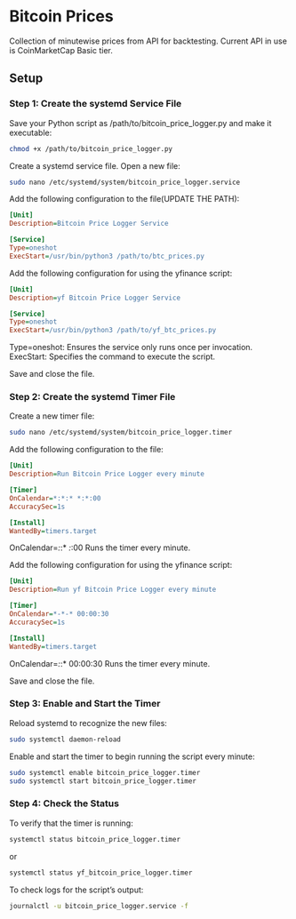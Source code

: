 # Bitcoin Prices
Collection of minutewise prices from API for backtesting.
Current API in use is CoinMarketCap Basic tier.

## Setup
### Step 1: Create the systemd Service File
Save your Python script as /path/to/bitcoin_price_logger.py and make it executable:
```bash
chmod +x /path/to/bitcoin_price_logger.py
```

Create a systemd service file. Open a new file:
```bash
sudo nano /etc/systemd/system/bitcoin_price_logger.service
```

Add the following configuration to the file(UPDATE THE PATH):
```ini
[Unit]
Description=Bitcoin Price Logger Service

[Service]
Type=oneshot
ExecStart=/usr/bin/python3 /path/to/btc_prices.py
```

Add the following configuration for using the yfinance script:
```ini
[Unit]
Description=yf Bitcoin Price Logger Service

[Service]
Type=oneshot
ExecStart=/usr/bin/python3 /path/to/yf_btc_prices.py
```

Type=oneshot: Ensures the service only runs once per invocation.
ExecStart: Specifies the command to execute the script.

Save and close the file.

### Step 2: Create the systemd Timer File
Create a new timer file:
```bash
sudo nano /etc/systemd/system/bitcoin_price_logger.timer
```

Add the following configuration to the file:
```ini
[Unit]
Description=Run Bitcoin Price Logger every minute

[Timer]
OnCalendar=*:*:* *:*:00
AccuracySec=1s

[Install]
WantedBy=timers.target
```

OnCalendar=*:*:* *:*:00 Runs the timer every minute.

Add the following configuration for using the yfinance script:
```ini
[Unit]
Description=Run yf Bitcoin Price Logger every minute

[Timer]
OnCalendar=*-*-* 00:00:30
AccuracySec=1s

[Install]
WantedBy=timers.target
```

OnCalendar=*:*:* 00:00:30 Runs the timer every minute.

Save and close the file.

### Step 3: Enable and Start the Timer
Reload systemd to recognize the new files:
```bash
sudo systemctl daemon-reload
```

Enable and start the timer to begin running the script every minute:
```bash
sudo systemctl enable bitcoin_price_logger.timer
sudo systemctl start bitcoin_price_logger.timer
```

### Step 4: Check the Status
To verify that the timer is running:
```bash
systemctl status bitcoin_price_logger.timer
```
or
```bash
systemctl status yf_bitcoin_price_logger.timer
```

To check logs for the script’s output:
```bash
journalctl -u bitcoin_price_logger.service -f
```

